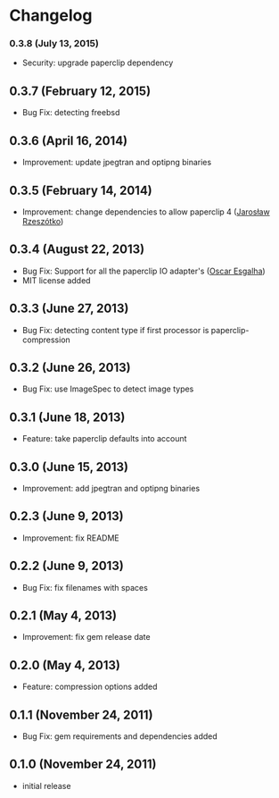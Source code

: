 # Changelog

### 0.3.8 (July 13, 2015)
  * Security: upgrade paperclip dependency

## 0.3.7 (February 12, 2015)
  * Bug Fix: detecting freebsd

## 0.3.6 (April 16, 2014)

  * Improvement: update jpegtran and optipng binaries

## 0.3.5 (February 14, 2014)

  * Improvement: change dependencies to allow paperclip 4 ([Jarosław Rzeszótko](https://github.com/jaroslawr))

## 0.3.4 (August 22, 2013)

  * Bug Fix: Support for all the paperclip IO adapter's ([Oscar Esgalha](https://github.com/oesgalha))
  * MIT license added

## 0.3.3 (June 27, 2013)

  * Bug Fix: detecting content type if first processor is paperclip-compression

## 0.3.2 (June 26, 2013)

  * Bug Fix: use ImageSpec to detect image types

## 0.3.1 (June 18, 2013)

  * Feature: take paperclip defaults into account

## 0.3.0 (June 15, 2013)

  * Improvement: add jpegtran and optipng binaries

## 0.2.3 (June 9, 2013)

  * Improvement: fix README

## 0.2.2 (June 9, 2013)

  * Bug Fix: fix filenames with spaces

## 0.2.1 (May 4, 2013)

  * Improvement: fix gem release date

## 0.2.0 (May 4, 2013)

  * Feature: compression options added

## 0.1.1 (November 24, 2011)

  * Bug Fix: gem requirements and dependencies added

## 0.1.0 (November 24, 2011)

  * initial release
